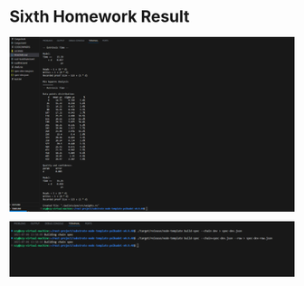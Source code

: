 # Sixth Homework Result

![benchmark](./images/homework6-benchmark.png)

![build spec](./images/homework6-build-chain-spec.png)